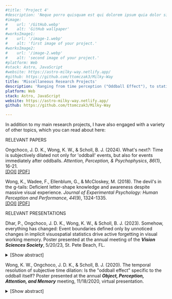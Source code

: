 ```yaml
---
#title: 'Project 4'
#description: 'Neque porro quisquam est qui dolorem ipsum quia dolor sit amet, consectetur, adipisci'
#image:
#    url: '/GitHub.webp'
#    alt: 'GitHub wallpaper'
#worksImage1:
#    url: '/image-1.webp'
#    alt: 'first image of your project.'
#worksImage2:
#    url: '/image-2.webp'
#    alt: 'second image of your project.'
#platform: Web
#stack: Astro, JavaScript
#website: https://astro-milky-way.netlify.app/
#github: https://github.com/ttomczak3/Milky-Way
title: 'Miscellaneous Research Projects'
description: 'Ranging from time perception ("Oddball Effect"), to statistical learning, and to the letter "G"!'
platform: Web
stack: Astro, JavaScript
website: https://astro-milky-way.netlify.app/
github: https://github.com/ttomczak3/Milky-Way

---
```

<p class="p2">In addition to my main research projects, I have also engaged with a variety of other topics, which you can read about here:</p> 
<p></p><span class="badge badge--item">RELEVANT PAPERS</span>
<p class="p1">
    Ongchoco, J. D. K., Wong, K. W., & Scholl, B. J. (2024). 
    What's next?: Time is subjectively dilated not only for 'oddball' events, but also for events immediately after oddballs. 
    <i>Attention, Perception, & Psychophysics</i>, <i>86</i>(1), 16-21.
    <br><a class="footer__link" href="https://doi.org/10.3758/s13414-023-02800-7" target="_blank">[DOI]</a> <a class="footer__link" href="/ongchoco-etal-2024-APP.pdf" target="_blank">[PDF]</a>
</p>
<p class="p1">
    Wong, K., Wadee, F., Ellenblum, G., & McCloskey, M. (2018). 
    The devil's in the g-tails: Deficient letter-shape knowledge and awareness despite massive visual experience. 
    <i>Journal of Experimental Psychology: Human Perception and Performance</i>, <i>44</i>(9), 1324-1335.
    <br><a class="footer__link" href="https://doi.org/10.1037/xhp0000532" target="_blank">[DOI]</a> <a class="footer__link" href="/wong-etal-2018-JEPHPP.pdf" target="_blank">[PDF]</a>
</p>


<p></p><span class="badge badge--item">RELEVANT PRESENTATIONS</span>
<p class="p1">
    Dhar, P., Ongchoco, J. D. K., Wong, K. W., & Scholl, B. J. (2023). 
    Somehow, everything has changed: Event boundaries defined only by unnoticed changes in implicit visuospatial statistics drive active forgetting in visual working memory. 
    Poster presented at the annual meeting of the <b><i>Vision Sciences Society</i></b>, 
    5/20/23, St. Pete Beach, FL.  
</p>
    <details><summary>[Show abstract]</summary>
        <p>Visual memories can fade not only due to interference and decay, but also due to ‘active forgetting’. Perhaps the most salient example of this involves visual event segmentation: both recognition and recall decline when observers experience event boundaries (e.g. when a visual feature suddenly changes, or when they see themselves pass through a doorway while walking down a long hallway). Such effects are often assumed to be adaptive: event boundaries are taken as cues that the statistics of the world are likely to have changed, rendering pre-boundary memories obsolete. In previous work, however, the event boundaries have always been explicit, with pre- and post-boundary stimuli having similar or identical visual statistics. Here we reversed this pattern: is active forgetting triggered even by completely unnoticed changes in implicit visual statistics, without any overt segmentation cues? Subjects viewed a list of pseudowords for 5 seconds, and later their recognition memory was tested. Critically, they viewed a sequence of images between study and test that either did or did not contain an event boundary defined purely by changes in implicit statistics. Inspired by studies of visual statistical learning, images consisted of differently colored dots positioned within a 3x3 grid. Images contained spatial regularities in the dots’ relative positions despite randomized absolute positioning (such that a red dot was always directly above a blue dot, e.g.). For some subjects, these spatial statistics remained constant; for others, they changed midway through the sequence. Even when subjects were unaware of the implicit statistical patterns, those patterns still influenced resulting memory performance — with impaired recognition (as measured by d’) for subjects who viewed sequences with a change in statistics. Thus, active forgetting due to event segmentation does not depend on observers consciously noticing event boundaries, but rather reflects the underlying architecture of visual working memory.
        </p>
    </details>

<p class="p1">
    Wong, K. W., Ongchoco, J. D. K., & Scholl, B. J. (2020).
    The temporal resolution of subjective time dilation: Is the "oddball effect" specific to the oddball itself? 
    Poster presented at the annual <b><i>Object, Perception, Attention, and Memory</i></b> meeting, 11/18/2020, virtual presentation.
</p>
    <details><summary>[Show abstract]</summary>
        <p>In the ‘oddball effect’, a single object which grows in size (in a sequence of otherwise-static objects) appears to last longer.  Here we explore the temporal resolution of this effect: is oddball-induced time dilation specific to the oddball itself?  Observers viewed sequences of static colored discs with a single oddball, and across trials reproduced various discs’ durations.  We observed time dilation not only for the oddball disc itself, but also for the immediately following (but not preceding) disc.  Oddballs may orient attention not only to the present moment, but also to what is about to unfold next.
        </p>
    </details>